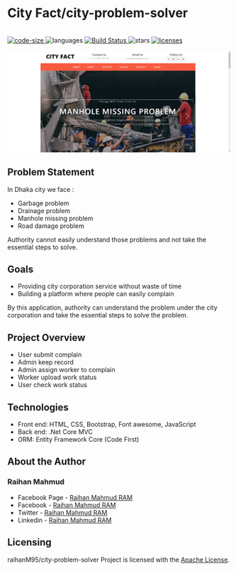 # City Fact/city-problem-solver

<p align="left">
  <br>
  <a href="https://github.com/raihanM95/city-problem-solver">
    <img src="https://img.shields.io/github/languages/code-size/raihanM95/city-problem-solver" alt="code-size">
  </a>
  <a>
    <img src="https://img.shields.io/github/languages/count/raihanM95/city-problem-solver" alt="languages">
  </a>
  <a href="https://actions-badge.atrox.dev/raihanM95/city-problem-solver/goto?ref=master">
    <img alt="Build Status" src="https://img.shields.io/endpoint.svg?url=https%3A%2F%2Factions-badge.atrox.dev%2FraihanM95%2Fcity-problem-solver%2Fbadge%3Fref%3Dmaster&style=flat" />
  </a>
  <a>
    <img src="https://img.shields.io/github/stars/raihanM95/city-problem-solver" alt="stars">
  </a>
  <a href="https://github.com/raihanM95/city-problem-solver/blob/master/LICENSE">
    <img src="https://img.shields.io/badge/License-Apache-yellow.svg" alt="licenses">
  </a>
</p>

<img src="documentation/city-problem-solver.png" alt="Screen"/>

## Problem Statement

In Dhaka city we face :
- Garbage problem
- Drainage problem
- Manhole missing problem
- Road damage problem

Authority cannot easily understand those problems and not take the essential steps to solve.

## Goals

- Providing city corporation service without waste of time
- Building a platform where people can easily complain

By this application, authority can understand the problem under the city corporation and take the essential steps to solve the problem.

## Project Overview

- User submit complain
- Admin keep record
- Admin assign worker to complain
- Worker upload work status
- User check work status

## Technologies

- Front end: HTML, CSS, Bootstrap, Font awesome, JavaScript
- Back end: .Net Core MVC
- ORM: Entity Framework Core (Code First)

## About the Author

### Raihan Mahmud

- Facebook Page - [Raihan Mahmud RAM](https://www.facebook.com/raihanmahmudofficial)
- Facebook - [Raihan Mahmud RAM](https://www.facebook.com/raihanM95)
- Twitter - [Raihan Mahmud RAM](https://twitter.com/raihanM95)
- Linkedin - [Raihan Mahmud RAM](https://www.linkedin.com/in/raihanM95)

## Licensing

raihanM95/city-problem-solver Project is licensed with the [Apache License](https://github.com/raihanM95/city-problem-solver/blob/master/LICENSE).
